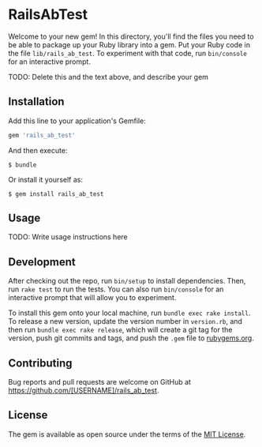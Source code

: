 # RailsAbTest

Welcome to your new gem! In this directory, you'll find the files you need to be able to package up your Ruby library into a gem. Put your Ruby code in the file `lib/rails_ab_test`. To experiment with that code, run `bin/console` for an interactive prompt.

TODO: Delete this and the text above, and describe your gem

## Installation

Add this line to your application's Gemfile:

```ruby
gem 'rails_ab_test'
```

And then execute:

    $ bundle

Or install it yourself as:

    $ gem install rails_ab_test

## Usage

TODO: Write usage instructions here

## Development

After checking out the repo, run `bin/setup` to install dependencies. Then, run `rake test` to run the tests. You can also run `bin/console` for an interactive prompt that will allow you to experiment.

To install this gem onto your local machine, run `bundle exec rake install`. To release a new version, update the version number in `version.rb`, and then run `bundle exec rake release`, which will create a git tag for the version, push git commits and tags, and push the `.gem` file to [rubygems.org](https://rubygems.org).

## Contributing

Bug reports and pull requests are welcome on GitHub at https://github.com/[USERNAME]/rails_ab_test.


## License

The gem is available as open source under the terms of the [MIT License](http://opensource.org/licenses/MIT).


